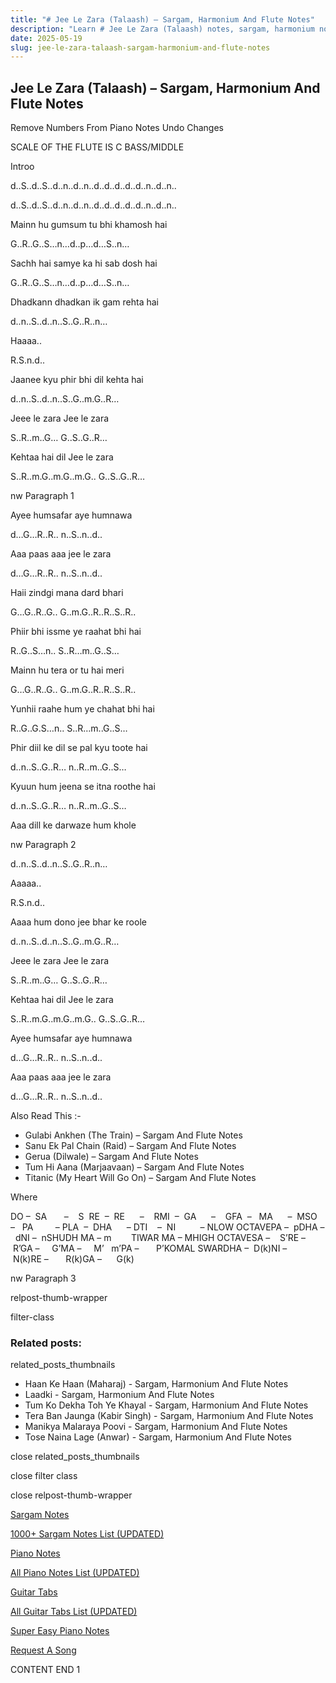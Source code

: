 ```yaml
---
title: "# Jee Le Zara (Talaash) – Sargam, Harmonium And Flute Notes"
description: "Learn # Jee Le Zara (Talaash) notes, sargam, harmonium notations and flute notes. Easy step-by-step tutorial for beginners."
date: 2025-05-19
slug: jee-le-zara-talaash-sargam-harmonium-and-flute-notes
---
```


## Jee Le Zara (Talaash) – Sargam, Harmonium And Flute Notes

Remove Numbers From Piano Notes
Undo Changes

SCALE OF THE FLUTE IS C BASS/MIDDLE

Introo

d..S..d..S..d..n..d..n..d..d..d..d..d..n..d..n..

d..S..d..S..d..n..d..n..d..d..d..d..d..n..d..n..

Mainn hu gumsum tu bhi khamosh hai

G..R..G..S…n…d..p…d…S..n…

Sachh hai samye ka hi sab dosh hai

G..R..G..S…n…d..p…d…S..n…

Dhadkann dhadkan ik gam rehta hai

d..n..S..d..n..S..G..R..n…

Haaaa..

R.S.n.d..

Jaanee kyu phir bhi dil kehta hai

d..n..S..d..n..S..G..m.G..R…

Jeee le zara Jee le zara

S..R..m..G… G..S..G..R…

Kehtaa hai dil Jee le zara

S..R..m.G..m.G..m.G.. G..S..G..R…

nw Paragraph 1

Ayee humsafar aye humnawa

d…G…R..R.. n..S..n..d..

Aaa paas aaa jee le zara

d…G…R..R.. n..S..n..d..

Haii zindgi mana dard bhari

G…G..R..G.. G..m.G..R..R..S..R..

Phiir bhi issme ye raahat bhi hai

R..G..S…n.. S..R…m..G..S…

Mainn hu tera or tu hai meri

G…G..R..G.. G..m.G..R..R..S..R..

Yunhii raahe hum ye chahat bhi hai

R..G..G.S…n.. S..R…m..G..S…

Phir diil ke dil se pal kyu toote hai

d..n..S..G..R… n..R..m..G..S…

Kyuun hum jeena se itna roothe hai

d..n..S..G..R… n..R..m..G..S…

Aaa dill ke darwaze hum khole

nw Paragraph 2

d..n..S..d..n..S..G..R..n…

Aaaaa..

R.S.n.d..

Aaaa hum dono jee bhar ke roole

d..n..S..d..n..S..G..m.G..R…

Jeee le zara Jee le zara

S..R..m..G… G..S..G..R…

Kehtaa hai dil Jee le zara

S..R..m.G..m.G..m.G.. G..S..G..R…

Ayee humsafar aye humnawa

d…G…R..R.. n..S..n..d..

Aaa paas aaa jee le zara

d…G…R..R.. n..S..n..d..



Also Read This :-



* Gulabi Ankhen (The Train) – Sargam And Flute Notes
* Sanu Ek Pal Chain (Raid) – Sargam And Flute Notes
* Gerua (Dilwale) – Sargam And Flute Notes
* Tum Hi Aana (Marjaavaan) – Sargam And Flute Notes
* Titanic (My Heart Will Go On) – Sargam And Flute Notes

Where



DO –  SA       –    S  RE  –  RE      –    RMI  –  GA      –    GFA  –   MA      –  MSO  –   PA         – PLA  –  DHA      – DTI    –  NI          – NLOW OCTAVEPA –  pDHA –  dNI –  nSHUDH MA – m        TIWAR MA – MHIGH OCTAVESA –    S’RE –     R’GA –     G’MA –     M’   m’PA –       P’KOMAL SWARDHA –  D(k)NI –       N(k)RE –       R(k)GA –      G(k)

nw Paragraph 3



relpost-thumb-wrapper

filter-class

### Related posts:

related_posts_thumbnails

* Haan Ke Haan (Maharaj) - Sargam, Harmonium And Flute Notes
* Laadki - Sargam, Harmonium And Flute Notes
* Tum Ko Dekha Toh Ye Khayal - Sargam, Harmonium And Flute Notes
* Tera Ban Jaunga (Kabir Singh) - Sargam, Harmonium And Flute Notes
* Manikya Malaraya Poovi - Sargam, Harmonium And Flute Notes
* Tose Naina Lage (Anwar) - Sargam, Harmonium And Flute Notes

close related_posts_thumbnails

close filter class

close relpost-thumb-wrapper

[Sargam Notes](https://www.notationsworld.com/sargam-notes.html)

[1000+ Sargam Notes List (UPDATED)](https://www.notationsworld.com/all-songs-list-sargam-notes.html)

[Piano Notes](https://www.notationsworld.com/piano-notes.html)

[All Piano Notes List (UPDATED)](https://www.notationsworld.com/all-songs-list-piano-notes.html)

[Guitar Tabs](https://www.notationsworld.com/guitar-tabs.html)

[All Guitar Tabs List (UPDATED)](https://www.notationsworld.com/all-songs-list-guitar-tabs.html)

[Super Easy Piano Notes](https://studywall.in/)

[Request A Song](https://www.notationsworld.com/request-a-song.html)

CONTENT END 1

